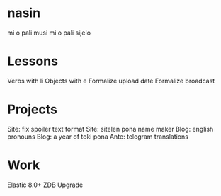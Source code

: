# nasin
mi o pali musi
mi o pali sijelo

# Lessons
Verbs with li
Objects with e
Formalize upload date
Formalize broadcast

# Projects
Site: fix spoiler text format
Site: sitelen pona name maker
Blog: english pronouns
Blog: a year of toki pona
Ante: telegram translations

# Work
Elastic 8.0+
ZDB Upgrade
